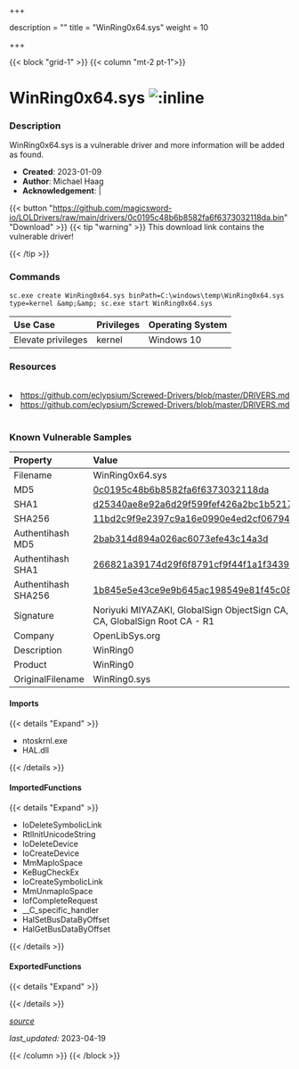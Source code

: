 +++

description = ""
title = "WinRing0x64.sys"
weight = 10

+++


{{< block "grid-1" >}}
{{< column "mt-2 pt-1">}}


# WinRing0x64.sys ![:inline](/images/twitter_verified.png) 


### Description

WinRing0x64.sys is a vulnerable driver and more information will be added as found.

- **Created**: 2023-01-09
- **Author**: Michael Haag
- **Acknowledgement**:  | [](https://twitter.com/)

{{< button "https://github.com/magicsword-io/LOLDrivers/raw/main/drivers/0c0195c48b6b8582fa6f6373032118da.bin" "Download" >}}
{{< tip "warning" >}}
This download link contains the vulnerable driver!

{{< /tip >}}

### Commands

```
sc.exe create WinRing0x64.sys binPath=C:\windows\temp\WinRing0x64.sys     type=kernel &amp;&amp; sc.exe start WinRing0x64.sys
```

| Use Case | Privileges | Operating System | 
|:---- | ---- | ---- |
| Elevate privileges | kernel | Windows 10 |

### Resources
<br>
<li><a href=" https://github.com/eclypsium/Screwed-Drivers/blob/master/DRIVERS.md"> https://github.com/eclypsium/Screwed-Drivers/blob/master/DRIVERS.md</a></li>
<li><a href="https://github.com/eclypsium/Screwed-Drivers/blob/master/DRIVERS.md">https://github.com/eclypsium/Screwed-Drivers/blob/master/DRIVERS.md</a></li>
<br>

### Known Vulnerable Samples

| Property           | Value |
|:-------------------|:------|
| Filename           | WinRing0x64.sys |
| MD5                | [0c0195c48b6b8582fa6f6373032118da](https://www.virustotal.com/gui/file/0c0195c48b6b8582fa6f6373032118da) |
| SHA1               | [d25340ae8e92a6d29f599fef426a2bc1b5217299](https://www.virustotal.com/gui/file/d25340ae8e92a6d29f599fef426a2bc1b5217299) |
| SHA256             | [11bd2c9f9e2397c9a16e0990e4ed2cf0679498fe0fd418a3dfdac60b5c160ee5](https://www.virustotal.com/gui/file/11bd2c9f9e2397c9a16e0990e4ed2cf0679498fe0fd418a3dfdac60b5c160ee5) |
| Authentihash MD5   | [2bab314d894a026ac6073efe43c14a3d](https://www.virustotal.com/gui/search/authentihash%253A2bab314d894a026ac6073efe43c14a3d) |
| Authentihash SHA1  | [266821a39174d29f6f8791cf9f44f1a1f3439dda](https://www.virustotal.com/gui/search/authentihash%253A266821a39174d29f6f8791cf9f44f1a1f3439dda) |
| Authentihash SHA256| [1b845e5e43ce9e9b645ac198549e81f45c08197aad69708d96cdb9a719eb0e29](https://www.virustotal.com/gui/search/authentihash%253A1b845e5e43ce9e9b645ac198549e81f45c08197aad69708d96cdb9a719eb0e29) |
| Signature         | Noriyuki MIYAZAKI, GlobalSign ObjectSign CA, GlobalSign Primary Object Publishing CA, GlobalSign Root CA - R1   |
| Company           | OpenLibSys.org |
| Description       | WinRing0 |
| Product           | WinRing0 |
| OriginalFilename  | WinRing0.sys |


#### Imports
{{< details "Expand" >}}
* ntoskrnl.exe
* HAL.dll

{{< /details >}}
#### ImportedFunctions
{{< details "Expand" >}}
* IoDeleteSymbolicLink
* RtlInitUnicodeString
* IoDeleteDevice
* IoCreateDevice
* MmMapIoSpace
* KeBugCheckEx
* IoCreateSymbolicLink
* MmUnmapIoSpace
* IofCompleteRequest
* __C_specific_handler
* HalSetBusDataByOffset
* HalGetBusDataByOffset

{{< /details >}}
#### ExportedFunctions
{{< details "Expand" >}}

{{< /details >}}


[*source*](https://github.com/magicsword-io/LOLDrivers/tree/main/yaml/winring0x64.yaml)

*last_updated:* 2023-04-19








{{< /column >}}
{{< /block >}}
